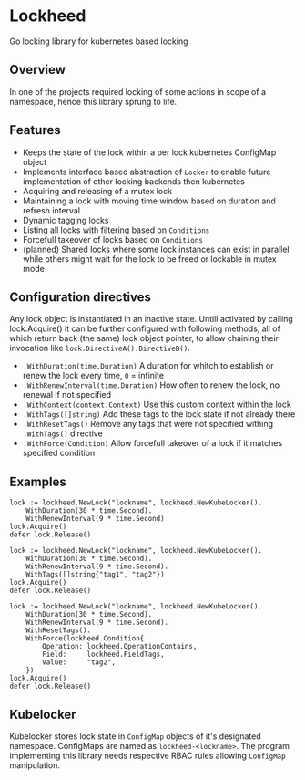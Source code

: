 # Lockheed

Go locking library for kubernetes based locking

## Overview

In one of the projects required locking of some actions in scope of a namespace, hence this library sprung to life.

## Features

* Keeps the state of the lock within a per lock kubernetes ConfigMap object
* Implements interface based abstraction of `Locker` to enable future implementation 
  of other locking backends then kubernetes
* Acquiring and releasing of a mutex lock
* Maintaining a lock with moving time window based on duration and refresh interval
* Dynamic tagging locks
* Listing all locks with filtering based on `Conditions`
* Forcefull takeover of locks based on `Conditions`
* (planned) Shared locks where some lock instances can exist in parallel while others might wait for the lock to be freed or lockable in mutex mode

## Configuration directives

Any lock object is instantiated in an inactive state. Untill activated by calling lock.Acquire() it can be further configured with following methods, all of which return back (the same) lock object pointer, to allow chaining their invocation like `lock.DirectiveA().DirectiveB()`.

* `.WithDuration(time.Duration)`
    A duration for whitch to establish or renew the lock every time, `0` = infinite
* `.WithRenewInterval(time.Duration)`
    How often to renew the lock, no renewal if not specified
* `.WithContext(context.Context)`
    Use this custom context within the lock
* `.WithTags([]string)`
    Add these tags to the lock state if not already there
* `.WithResetTags()`
    Remove any tags that were not specified withing `.WithTags()` directive
* `.WithForce(Condition)`
    Allow forcefull takeover of a lock if it matches specified condition

## Examples

```
lock := lockheed.NewLock("lockname", lockheed.NewKubeLocker().
    WithDuration(30 * time.Second).
    WithRenewInterval(9 * time.Second)
lock.Acquire()
defer lock.Release()
```

```
lock := lockheed.NewLock("lockname", lockheed.NewKubeLocker().
    WithDuration(30 * time.Second).
    WithRenewInterval(9 * time.Second).
    WithTags([]string{"tag1", "tag2"})
lock.Acquire()
defer lock.Release()
```

```
lock := lockheed.NewLock("lockname", lockheed.NewKubeLocker().
    WithDuration(30 * time.Second).
    WithRenewInterval(9 * time.Second).
    WithResetTags().
    WithForce(lockheed.Condition{
        Operation: lockheed.OperationContains,
        Field:     lockheed.FieldTags,
        Value:     "tag2",
    })
lock.Acquire()
defer lock.Release()
```

## Kubelocker

Kubelocker stores lock state in `ConfigMap` objects of it's designated namespace. 
ConfigMaps are named as `lockheed-<lockname>`. The program implementing this library 
needs respective RBAC rules allowing `ConfigMap` manipulation.